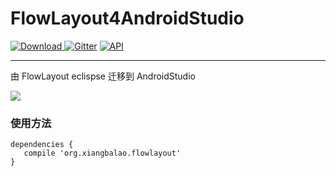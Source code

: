 # FlowLayout4AndroidStudio


  [ ![Download](https://api.bintray.com/packages/longtaoge/maven/FlowlayoutView/images/download.svg) ](https:bintray.com/longtaoge/maven/FlowlayoutView/_latestVersion) [![Gitter](https://badges.gitter.im/Join%20Chat.svg)](https://gitter.im/longtaoge/FlowLayout4AndroidStudio?utm_source=badge&utm_medium=badge&utm_campaign=pr-badge)  [![API](https://img.shields.io/badge/API-8%2B-brightgreen.svg?style=flat)](https://android-arsenal.com/api?level=8)

----------

由 FlowLayout eclispse 迁移到 AndroidStudio

![](https://github.com/longtaoge/FlowLayout4AndroidStudio/blob/master/app/FlowLaout.gif)


### 使用方法 ###


    dependencies {
       compile 'org.xiangbalao.flowlayout'
    }


